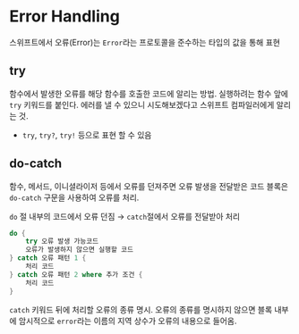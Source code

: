 # Error Handling

스위프트에서 오류(Error)는 `Error`라는 프로토콜을 준수하는 타입의 값을 통해 표현

## try

함수에서 발생한 오류를 해당 함수를 호출한 코드에 알리는 방법. 실행하려는 함수 앞에 `try` 키워드를 붙인다. 에러를 낼 수 있으니 시도해보겠다고 스위프트 컴파일러에게 알리는 것.

- `try`, `try?`, `try!` 등으로 표현 할 수 있음

## do-catch

함수, 메서드, 이니셜라이저 등에서 오류를 던져주면 오류 발생을 전달받은 코드 블록은 `do-catch` 구문을 사용하여 오류를 처리. 

`do` 절 내부의 코드에서 오류 던짐 → `catch`절에서 오류를 전달받아 처리

```swift
do {
	try 오류 발생 가능코드
	오류가 발생하지 않으면 실행할 코드
} catch 오류 패턴 1 {
	처리 코드
} catch 오류 패턴 2 where 추가 조건 {
	처리 코드
}
```

`catch` 키워드 뒤에 처리할 오류의 종류 명시. 오류의 종류를 명시하지 않으면 블록 내부에 암시적으로 `error`라는 이름의 지역 상수가 오류의 내용으로 들어옴.